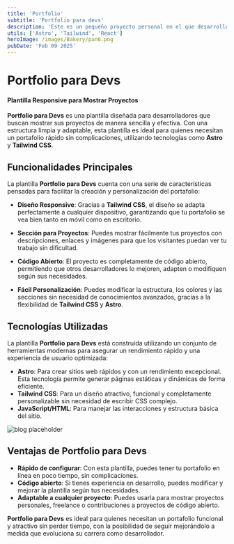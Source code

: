 ```yaml
---
title: 'Portfolio'
subtitle: 'Portfolio para devs'
description: 'Este es un pequeño proyecto personal en el que desarrollé una plantilla de portfolio responsive hecha en Astro con Tailwind para desarrolladores que quieran mostrar sus proyectos y no tengan mucho tiempo. Además, es de código abierto por si alguien quiere crear algo, mejorarlo o simplemente adaptarlo según su preferencia.'
utils: ['Astro', 'Tailwind', 'React']
heroImage: /images/Bakery/pan6.png
pubDate: 'Feb 09 2025'
---
```


# Portfolio para Devs
#### Plantilla Responsive para Mostrar Proyectos

**Portfolio para Devs** es una plantilla diseñada para desarrolladores que buscan mostrar sus proyectos de manera sencilla y efectiva. Con una estructura limpia y adaptable, esta plantilla es ideal para quienes necesitan un portafolio rápido sin complicaciones, utilizando tecnologías como **Astro** y **Tailwind CSS**.

## Funcionalidades Principales

La plantilla **Portfolio para Devs** cuenta con una serie de características pensadas para facilitar la creación y personalización del portafolio:

- **Diseño Responsive**: Gracias a **Tailwind CSS**, el diseño se adapta perfectamente a cualquier dispositivo, garantizando que tu portafolio se vea bien tanto en móvil como en escritorio.
  
- **Sección para Proyectos**: Puedes mostrar fácilmente tus proyectos con descripciones, enlaces y imágenes para que los visitantes puedan ver tu trabajo sin dificultad.

- **Código Abierto**: El proyecto es completamente de código abierto, permitiendo que otros desarrolladores lo mejoren, adapten o modifiquen según sus necesidades.

- **Fácil Personalización**: Puedes modificar la estructura, los colores y las secciones sin necesidad de conocimientos avanzados, gracias a la flexibilidad de **Tailwind CSS** y **Astro**.

## Tecnologías Utilizadas

La plantilla **Portfolio para Devs** está construida utilizando un conjunto de herramientas modernas para asegurar un rendimiento rápido y una experiencia de usuario optimizada:

- **Astro**: Para crear sitios web rápidos y con un rendimiento excepcional. Esta tecnología permite generar páginas estáticas y dinámicas de forma eficiente.
- **Tailwind CSS**: Para un diseño atractivo, funcional y completamente personalizable sin necesidad de escribir CSS complejo.
- **JavaScript/HTML**: Para manejar las interacciones y estructura básica del sitio.

![blog placeholder](/images/pan1.png)

## Ventajas de Portfolio para Devs

- **Rápido de configurar**: Con esta plantilla, puedes tener tu portafolio en línea en poco tiempo, sin complicaciones.
- **Código abierto**: Si tienes experiencia en desarrollo, puedes modificar y mejorar la plantilla según tus necesidades.
- **Adaptable a cualquier proyecto**: Puedes usarla para mostrar proyectos personales, freelance o contribuciones a proyectos de código abierto.

**Portfolio para Devs** es ideal para quienes necesitan un portafolio funcional y atractivo sin perder tiempo, con la posibilidad de seguir mejorándolo a medida que evoluciona su carrera como desarrollador.

